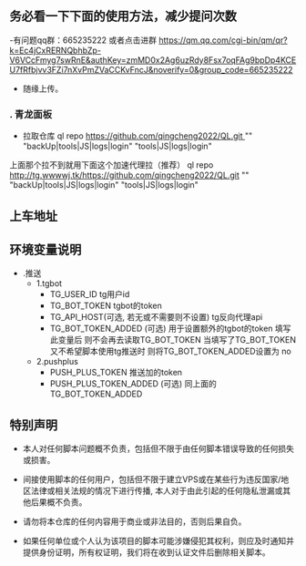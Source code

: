 
## 务必看一下下面的使用方法，减少提问次数

-有问题qq群：665235222  或者点击进群  https://qm.qq.com/cgi-bin/qm/qr?k=Ec4jCxRERNQbhbZp-V6VCcFmyg7swRnE&authKey=zmMD0x2Ag6uzRdy8Fsx7oqFAg9bpDp4KCEU7fRfbjvv3FZi7nXvPmZVaCCKvFncJ&noverify=0&group_code=665235222
- 随缘上传。



### . 青龙面板
- 拉取仓库
 ql repo https://github.com/qingcheng2022/QL.git "" "backUp|tools|JS|logs|login" "tools|JS|logs|login"

 
 上面那个拉不到就用下面这个加速代理拉（推荐）
ql repo http://tg.wwwwj.tk/https://github.com/qingcheng2022/QL.git "" "backUp|tools|JS|logs|login" "tools|JS|logs|login"


## 上车地址



## 环境变量说明 
- .推送
  - 1.tgbot 
    - TG_USER_ID  tg用户id
    - TG_BOT_TOKEN tgbot的token
    - TG_API_HOST(可选, 若无或不需要则不设置) tg反向代理api
    - TG_BOT_TOKEN_ADDED (可选) 用于设置额外的tgbot的token 填写此变量后 则不会再去读取TG_BOT_TOKEN 当填写了TG_BOT_TOKEN 又不希望脚本使用tg推送时 则将TG_BOT_TOKEN_ADDED设置为 no
  - 2.pushplus
    - PUSH_PLUS_TOKEN 推送加的token
    - PUSH_PLUS_TOKEN_ADDED (可选) 同上面的TG_BOT_TOKEN_ADDED


## 特别声明


- 本人对任何脚本问题概不负责，包括但不限于由任何脚本错误导致的任何损失或损害。

- 间接使用脚本的任何用户，包括但不限于建立VPS或在某些行为违反国家/地区法律或相关法规的情况下进行传播, 本人对于由此引起的任何隐私泄漏或其他后果概不负责。

- 请勿将本仓库的任何内容用于商业或非法目的，否则后果自负。

- 如果任何单位或个人认为该项目的脚本可能涉嫌侵犯其权利，则应及时通知并提供身份证明，所有权证明，我们将在收到认证文件后删除相关脚本。

